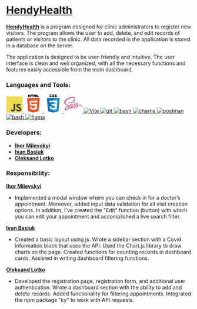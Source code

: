 # [**HendyHealth**](https://banzay700.github.io/step__FORKIO/)

[**HendyHealth**](https://banzay700.github.io/step__FORKIO/) is a program designed for clinic administrators
to register new visitors. The program allows the user to add, delete, and edit records of patients or visitors
to the clinic. All data recorded in the application is stored in a database on the server.

The application is designed to be user-friendly and intuitive. The user interface is clean and well organized,
with all the necessary functions and features easily accessible from the main dashboard.

### Languages and Tools:

<p align="left"> 
<a href="https://developer.mozilla.org/en-US/docs/Web/JavaScript" title="JavaScript" target="_blank" rel="noreferrer"> <img src="https://raw.githubusercontent.com/devicons/devicon/master/icons/javascript/javascript-original.svg" alt="javascript" width="45" height="45"/> </a> 
<a href="https://www.w3.org/html/" title="HTML" target="_blank" rel="noreferrer"> <img src="https://raw.githubusercontent.com/devicons/devicon/master/icons/html5/html5-original-wordmark.svg" alt="html5" width="50" height="50"/> </a>
<a href="https://www.w3schools.com/css/" title="CSS" target="_blank" rel="noreferrer"> <img src="https://raw.githubusercontent.com/devicons/devicon/master/icons/css3/css3-original-wordmark.svg" alt="css3" width="50" height="50"/> </a> 
<a href="https://sass-lang.com" title="Sass"  target="_blank" rel="noreferrer"> <img src="https://raw.githubusercontent.com/devicons/devicon/master/icons/sass/sass-original.svg" alt="sass" width="50" height="50"/> </a>
<a href="https://vitejs.dev/" title="Vite" target="_blank" rel="noreferrer"> <img src="https://upload.wikimedia.org/wikipedia/commons/f/f1/Vitejs-logo.svg" alt="Vite" width="50" height="50"/> </a>
<a href="https://git-scm.com/" title="Git" target="_blank" rel="noreferrer"> <img src="https://www.vectorlogo.zone/logos/git-scm/git-scm-icon.svg" alt="git" width="50" height="50"/> </a> 
<a href="https://www.gnu.org/software/bash/" title="Bash" target="_blank" rel="noreferrer"><img src="https://www.vectorlogo.zone/logos/gnu_bash/gnu_bash-icon.svg" alt="bash" width="50" height="50"/> </a>
<a href="https://www.chartjs.org" target="_blank" rel="noreferrer"> <img src="https://www.chartjs.org/media/logo-title.svg" alt="chartjs" width="50" height="50"/> </a>
<a href="https://postman.com" target="_blank" rel="noreferrer"> <img src="https://www.vectorlogo.zone/logos/getpostman/getpostman-icon.svg" alt="postman" width="50" height="50"/> </a>
<a href="https://www.npmjs.com/package/ky" title="Ky" target="_blank" rel="noreferrer"><img src="https://raw.githubusercontent.com/sindresorhus/ky/HEAD/media/logo.svg" alt="bash" width="50" height="50"/> </a>
<a href="https://www.figma.com/" title="Figma"  target="_blank" rel="noreferrer"> <img src="https://www.vectorlogo.zone/logos/figma/figma-icon.svg" alt="figma" width="50" height="50"/> </a>
</p>

### Developers:

- [**Ihor Milevskyi**](https://github.com/IgorMilya)
- [**Ivan Basiuk**](https://github.com/IvanBasss)
- [**Oleksand Lotko**](https://github.com/Banzay700)

### Responsibility:

[**Ihor Milevskyi**](https://github.com/IgorMilya)

- Implemented a modal window where you can check in for a doctor’s appointment. Moreover, added input data
  validation for all visit creation options. In addition, I've created the "Edit" function (button) with which
  you can edit your appointment and accomplished a live search filter.

[**Ivan Basiuk**](https://github.com/IvanBasss)

- Сreated a basic layout using js. Wrote a sidebar section with a Covid information block that uses the API.
  Used the Chart.js library to draw charts on the page. Created functions for counting records in dashboard
  cards. Assisted in writing dashboard filtering functions.

[**Oleksand Lotko**](https://github.com/Banzay700)

- Developed the registration page, registration form, and additional user authentication. Wrote a dashboard
  section with the ability to add and delete records. Added functionality for filtering appointments.
  Integrated the npm package "ky" to work with API requests.
